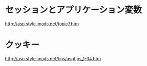 # セッションとアプリケーション変数
http://asp.style-mods.net/topic7.htm  

# クッキー
http://asp.style-mods.net/tips/asptips_1-04.htm  